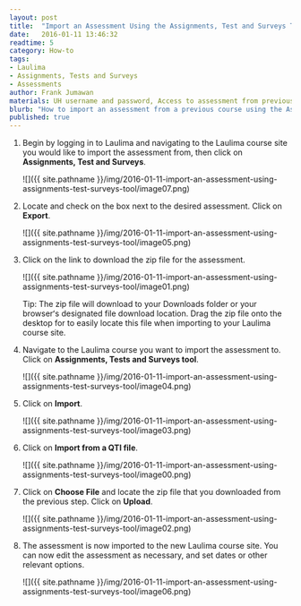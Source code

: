 ```yaml
---
layout: post
title:  "Import an Assessment Using the Assignments, Test and Surveys Tool"
date:   2016-01-11 13:46:32
readtime: 5
category: How-to
tags:
- Laulima
- Assignments, Tests and Surveys
- Assessments
author: Frank Jumawan
materials: UH username and password, Access to assessment from previous course
blurb: "How to import an assessment from a previous course using the Assignments, Test and Surveys tool."
published: true
---
```


1. Begin by logging in to Laulima and navigating to the Laulima course site you would like to import the assessment from, then click on **Assignments, Test and Surveys**.

    ![]({{ site.pathname }}/img/2016-01-11-import-an-assessment-using-assignments-test-surveys-tool/image07.png)

2. Locate and check on the box next to the desired assessment. Click on **Export**.

    ![]({{ site.pathname }}/img/2016-01-11-import-an-assessment-using-assignments-test-surveys-tool/image05.png)

3. Click on the link to download the zip file for the assessment.

    ![]({{ site.pathname }}/img/2016-01-11-import-an-assessment-using-assignments-test-surveys-tool/image01.png)

    Tip: The zip file will download to your Downloads folder or your browserʻs designated file download location. Drag the zip file onto the desktop for to easily locate this file when importing to your Laulima course site.


4. Navigate to the Laulima course you want to import the assessment to. Click on **Assignments, Tests and Surveys tool**.

    ![]({{ site.pathname }}/img/2016-01-11-import-an-assessment-using-assignments-test-surveys-tool/image04.png)

5. Click on **Import**.

    ![]({{ site.pathname }}/img/2016-01-11-import-an-assessment-using-assignments-test-surveys-tool/image03.png)

6. Click on **Import from a QTI file**.

    ![]({{ site.pathname }}/img/2016-01-11-import-an-assessment-using-assignments-test-surveys-tool/image00.png)

7. Click on **Choose File** and locate the zip file that you downloaded from the previous step. Click on **Upload**.

    ![]({{ site.pathname }}/img/2016-01-11-import-an-assessment-using-assignments-test-surveys-tool/image02.png)

8. The assessment is now imported to the new Laulima course site. You can now edit the assessment as necessary, and set dates or other relevant options.

    ![]({{ site.pathname }}/img/2016-01-11-import-an-assessment-using-assignments-test-surveys-tool/image06.png)
